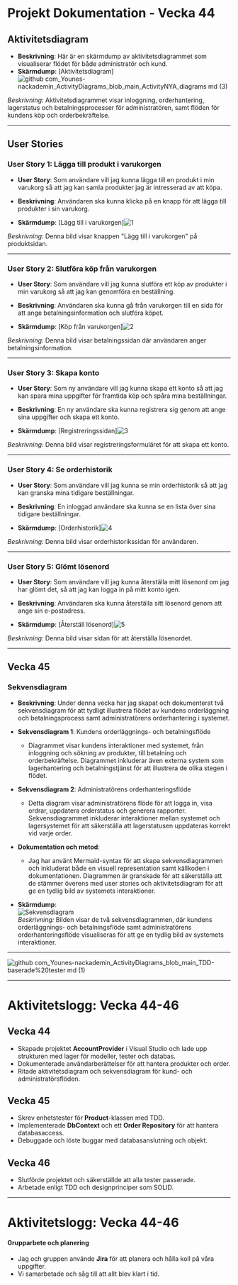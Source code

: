 # Projekt Dokumentation - Vecka 44

## Aktivitetsdiagram

- **Beskrivning**: Här är en skärmdump av aktivitetsdiagrammet som visualiserar flödet för både administratör och kund.
- **Skärmdump**:
[Aktivitetsdiagram]![github com_Younes-nackademin_ActivityDiagrams_blob_main_ActivityNYA_diagrams md (3)](https://github.com/user-attachments/assets/19b8ac3f-804e-44dc-b030-b1046d68206f)


*Beskrivning:* Aktivitetsdiagrammet visar inloggning, orderhantering, lagerstatus och betalningsprocesser för administratören, samt flöden för kundens köp och orderbekräftelse.

---

## User Stories

### User Story 1: Lägga till produkt i varukorgen
- **User Story**: Som användare vill jag kunna lägga till en produkt i min varukorg så att jag kan samla produkter jag är intresserad av att köpa.

- **Beskrivning**: Användaren ska kunna klicka på en knapp för att lägga till produkter i sin varukorg.

- **Skärmdump**:
[Lägg till i varukorgen]![1](https://github.com/user-attachments/assets/2b56a16d-033b-4cbb-9885-79f51b734f91)


*Beskrivning:* Denna bild visar knappen "Lägg till i varukorgen" på produktsidan.

---

### User Story 2: Slutföra köp från varukorgen
- **User Story**: Som användare vill jag kunna slutföra ett köp av produkter i min varukorg så att jag kan genomföra en beställning.

- **Beskrivning**: Användaren ska kunna gå från varukorgen till en sida för att ange betalningsinformation och slutföra köpet.

- **Skärmdump**:
[Köp från varukorgen]![2](https://github.com/user-attachments/assets/c80c5cd5-0fc3-4179-990d-1be3e9c9cab0)


*Beskrivning:* Denna bild visar betalningssidan där användaren anger betalningsinformation.

---

### User Story 3: Skapa konto
- **User Story**: Som ny användare vill jag kunna skapa ett konto så att jag kan spara mina uppgifter för framtida köp och spåra mina beställningar.

- **Beskrivning**: En ny användare ska kunna registrera sig genom att ange sina uppgifter och skapa ett konto.

- **Skärmdump**:
[Registreringssidan]![3](https://github.com/user-attachments/assets/5051b358-4b15-42a8-a865-0d73a385fe92)


*Beskrivning:* Denna bild visar registreringsformuläret för att skapa ett konto.

---

### User Story 4: Se orderhistorik
- **User Story**: Som användare vill jag kunna se min orderhistorik så att jag kan granska mina tidigare beställningar.

- **Beskrivning**: En inloggad användare ska kunna se en lista över sina tidigare beställningar.

- **Skärmdump**:
[Orderhistorik]![4](https://github.com/user-attachments/assets/23463140-9853-4fc3-8cbb-9e97c1d79849)


*Beskrivning:* Denna bild visar orderhistorikssidan för användaren.

---

### User Story 5: Glömt lösenord
- **User Story**: Som användare vill jag kunna återställa mitt lösenord om jag har glömt det, så att jag kan logga in på mitt konto igen.

- **Beskrivning**: Användaren ska kunna återställa sitt lösenord genom att ange sin e-postadress.

- **Skärmdump**:
[Återställ lösenord]![5](https://github.com/user-attachments/assets/0eb47e17-ee9e-4c46-9467-74fcc3ff031c)


*Beskrivning:* Denna bild visar sidan för att återställa lösenordet.

---

## Vecka 45

### Sekvensdiagram

- **Beskrivning**: Under denna vecka har jag skapat och dokumenterat två sekvensdiagram för att tydligt illustrera flödet av kundens orderläggning och betalningsprocess samt administratörens orderhantering i systemet.

- **Sekvensdiagram 1**: Kundens orderläggnings- och betalningsflöde  
   - Diagrammet visar kundens interaktioner med systemet, från inloggning och sökning av produkter, till betalning och orderbekräftelse. Diagrammet inkluderar även externa system som lagerhantering och betalningstjänst för att illustrera de olika stegen i flödet.

- **Sekvensdiagram 2**: Administratörens orderhanteringsflöde  
   - Detta diagram visar administratörens flöde för att logga in, visa ordrar, uppdatera orderstatus och generera rapporter. Sekvensdiagrammet inkluderar interaktioner mellan systemet och lagersystemet för att säkerställa att lagerstatusen uppdateras korrekt vid varje order.

- **Dokumentation och metod**:  
   - Jag har använt Mermaid-syntax för att skapa sekvensdiagrammen och inkluderat både en visuell representation samt källkoden i dokumentationen. Diagrammen är granskade för att säkerställa att de stämmer överens med user stories och aktivitetsdiagram för att ge en tydlig bild av systemets interaktioner.

- **Skärmdump**:  
   ![Sekvensdiagram](https://github.com/user-attachments/assets/c3012cab-a300-484d-8ae4-be407e1df42c)  
   *Beskrivning:* Bilden visar de två sekvensdiagrammen, där kundens orderläggnings- och betalningsflöde samt administratörens orderhanteringsflöde visualiseras för att ge en tydlig bild av systemets interaktioner.


---

![github com_Younes-nackademin_ActivityDiagrams_blob_main_TDD-baserade%20tester md (1)](https://github.com/user-attachments/assets/f3e862ba-296f-4530-a44f-e86b0cb002dd)


---

# Aktivitetslogg: Vecka 44-46

## Vecka 44
- Skapade projektet **AccountProvider** i Visual Studio och lade upp strukturen med lager för modeller, tester och databas.
- Dokumenterade användarberättelser för att hantera produkter och order.
- Ritade aktivitetsdiagram och sekvensdiagram för kund- och administratörsflöden.

## Vecka 45
- Skrev enhetstester för **Product**-klassen med TDD.
- Implementerade **DbContext** och ett **Order Repository** för att hantera databasaccess.
- Debuggade och löste buggar med databasanslutning och objekt.

## Vecka 46
- Slutförde projektet och säkerställde att alla tester passerade.
- Arbetade enligt TDD och designprinciper som SOLID.


---


# Aktivitetslogg: Vecka 44-46

#### Grupparbete och planering
- Jag och gruppen använde **Jira** för att planera och hålla koll på våra uppgifter.
- Vi samarbetade och såg till att allt blev klart i tid.
